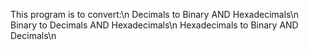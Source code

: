 This program is to convert:\n
Decimals to Binary AND Hexadecimals\n
Binary to Decimals  AND Hexadecimals\n
Hexadecimals to Binary AND Decimals\n
